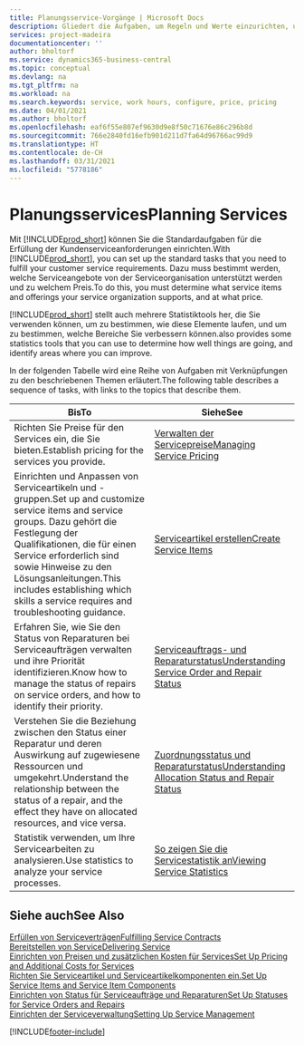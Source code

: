 ```yaml
---
title: Planungsservice-Vorgänge | Microsoft Docs
description: Gliedert die Aufgaben, um Regeln und Werte einzurichten, um Ihre Servicerichtlinien und Arbeitsgänge zu definieren.
services: project-madeira
documentationcenter: ''
author: bholtorf
ms.service: dynamics365-business-central
ms.topic: conceptual
ms.devlang: na
ms.tgt_pltfrm: na
ms.workload: na
ms.search.keywords: service, work hours, configure, price, pricing
ms.date: 04/01/2021
ms.author: bholtorf
ms.openlocfilehash: eaf6f55e807ef9630d9e8f50c71676e86c296b8d
ms.sourcegitcommit: 766e2840fd16efb901d211d7fa64d96766ac99d9
ms.translationtype: HT
ms.contentlocale: de-CH
ms.lasthandoff: 03/31/2021
ms.locfileid: "5778186"
---
```

# <a name="planning-services"></a><span data-ttu-id="78751-103">Planungsservices</span><span class="sxs-lookup"><span data-stu-id="78751-103">Planning Services</span></span>
<span data-ttu-id="78751-104">Mit [!INCLUDE[prod_short](includes/prod_short.md)] können Sie die Standardaufgaben für die Erfüllung der Kundenserviceanforderungen einrichten.</span><span class="sxs-lookup"><span data-stu-id="78751-104">With [!INCLUDE[prod_short](includes/prod_short.md)], you can set up the standard tasks that you need to fulfill your customer service requirements.</span></span> <span data-ttu-id="78751-105">Dazu muss bestimmt werden, welche Serviceangebote von der Serviceorganisation unterstützt werden und zu welchem Preis.</span><span class="sxs-lookup"><span data-stu-id="78751-105">To do this, you must determine what service items and offerings your service organization supports, and at what price.</span></span>   

[!INCLUDE[prod_short](includes/prod_short.md)] <span data-ttu-id="78751-106">stellt auch mehrere Statistiktools her, die Sie verwenden können, um zu bestimmen, wie diese Elemente laufen, und um zu bestimmen, welche Bereiche Sie verbessern können.</span><span class="sxs-lookup"><span data-stu-id="78751-106">also provides some statistics tools that you can use to determine how well things are going, and identify areas where you can improve.</span></span>
  
<span data-ttu-id="78751-107">In der folgenden Tabelle wird eine Reihe von Aufgaben mit Verknüpfungen zu den beschriebenen Themen erläutert.</span><span class="sxs-lookup"><span data-stu-id="78751-107">The following table describes a sequence of tasks, with links to the topics that describe them.</span></span>   
  
|<span data-ttu-id="78751-108">**Bis**</span><span class="sxs-lookup"><span data-stu-id="78751-108">**To**</span></span>|<span data-ttu-id="78751-109">**Siehe**</span><span class="sxs-lookup"><span data-stu-id="78751-109">**See**</span></span>|  
|------------|-------------|  
|<span data-ttu-id="78751-110">Richten Sie Preise für den Services ein, die Sie bieten.</span><span class="sxs-lookup"><span data-stu-id="78751-110">Establish pricing for the services you provide.</span></span>|[<span data-ttu-id="78751-111">Verwalten der Servicepreise</span><span class="sxs-lookup"><span data-stu-id="78751-111">Managing Service Pricing</span></span>](service-service-price-management.md)|
|<span data-ttu-id="78751-112">Einrichten und Anpassen von Serviceartikeln und -gruppen.</span><span class="sxs-lookup"><span data-stu-id="78751-112">Set up and customize service items and service groups.</span></span> <span data-ttu-id="78751-113">Dazu gehört die Festlegung der Qualifikationen, die für einen Service erforderlich sind sowie Hinweise zu den Lösungsanleitungen.</span><span class="sxs-lookup"><span data-stu-id="78751-113">This includes establishing which skills a service requires and troubleshooting guidance.</span></span>| [<span data-ttu-id="78751-114">Serviceartikel erstellen</span><span class="sxs-lookup"><span data-stu-id="78751-114">Create Service Items</span></span>](service-how-to-create-service-items.md)|  
|<span data-ttu-id="78751-115">Erfahren Sie, wie Sie den Status von Reparaturen bei Serviceaufträgen verwalten und ihre Priorität identifizieren.</span><span class="sxs-lookup"><span data-stu-id="78751-115">Know how to manage the status of repairs on service orders, and how to identify their priority.</span></span>|[<span data-ttu-id="78751-116">Serviceauftrags- und Reparaturstatus</span><span class="sxs-lookup"><span data-stu-id="78751-116">Understanding Service Order and Repair Status</span></span>](service-service-order-status-and-repair-status.md)|  
|<span data-ttu-id="78751-117">Verstehen Sie die Beziehung zwischen den Status einer Reparatur und deren Auswirkung auf zugewiesene Ressourcen und umgekehrt.</span><span class="sxs-lookup"><span data-stu-id="78751-117">Understand the relationship between the status of a repair, and the effect they have on allocated resources, and vice versa.</span></span>|[<span data-ttu-id="78751-118">Zuordnungsstatus und Reparaturstatus</span><span class="sxs-lookup"><span data-stu-id="78751-118">Understanding Allocation Status and Repair Status</span></span>](service-allocation-status-and-repair-status.md)|  
|<span data-ttu-id="78751-119">Statistik verwenden, um Ihre Servicearbeiten zu analysieren.</span><span class="sxs-lookup"><span data-stu-id="78751-119">Use statistics to analyze your service processes.</span></span> | [<span data-ttu-id="78751-120">So zeigen Sie die Servicestatistik an</span><span class="sxs-lookup"><span data-stu-id="78751-120">Viewing Service Statistics</span></span>](service-service-statistics.md) |

## <a name="see-also"></a><span data-ttu-id="78751-121">Siehe auch</span><span class="sxs-lookup"><span data-stu-id="78751-121">See Also</span></span>
[<span data-ttu-id="78751-122">Erfüllen von Serviceverträgen</span><span class="sxs-lookup"><span data-stu-id="78751-122">Fulfilling Service Contracts</span></span>](service-fulfill-service-contracts.md)  
[<span data-ttu-id="78751-123">Bereitstellen von Service</span><span class="sxs-lookup"><span data-stu-id="78751-123">Delivering Service</span></span>](service-deliver-service.md)  
[<span data-ttu-id="78751-124">Einrichten von Preisen und zusätzlichen Kosten für Services</span><span class="sxs-lookup"><span data-stu-id="78751-124">Set Up Pricing and Additional Costs for Services</span></span>](service-how-setup-service-costs-pricing.md)  
[<span data-ttu-id="78751-125">Richten Sie Serviceartikel und Serviceartikelkomponenten ein.</span><span class="sxs-lookup"><span data-stu-id="78751-125">Set Up Service Items and Service Item Components</span></span>](service-how-setup-service-items.md)  
[<span data-ttu-id="78751-126">Einrichten von Status für Serviceaufträge und Reparaturen</span><span class="sxs-lookup"><span data-stu-id="78751-126">Set Up Statuses for Service Orders and Repairs</span></span>](service-order-repair-status.md)  
[<span data-ttu-id="78751-127">Einrichten der Serviceverwaltung</span><span class="sxs-lookup"><span data-stu-id="78751-127">Setting Up Service Management</span></span>](service-setup-service.md)  


[!INCLUDE[footer-include](includes/footer-banner.md)]